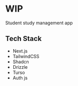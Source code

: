# WIP

Student study management app

## Tech Stack 
- Next.js
- TailwindCSS
- Shadcn
- Drizzle
- Turso
- Auth js
